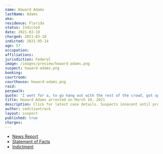 ```yaml
---
name: Howard Adams
lastName: Adams
aka:
residence: Florida
status: Indicted
date: 2021-03-10
charged: 2021-03-10
indicted: 2021-05-14
age: 57
occupation:
affiliations:
jurisdiction: Federal
image: /images/preview/howard-adams.png
suspect: howard-adams.png
booking:
courtroom:
courthouse: howard-adams.png
raid:
perpwalk:
quote: 'I went for a, to go hang out with the rest of the crowd, got up too close to the front, and wound up just, just getting caught up. I’ll be honest.'
title: Howard Adams arrested on March 10, 2021
description: Click for latest case details. Suspects innocent until proven guilty.
author: seditiontrack
layout: suspect
published: true
charges:
---
```


- [News Report](https://www.clickorlando.com/news/local/2021/03/10/another-central-florida-man-arrested-in-capitol-riot/#//)
- [Statement of Facts](https://extremism.gwu.edu/sites/g/files/zaxdzs2191/f/Howard%20Adams%20Statement%20of%20Facts.pdf)
- [Indictment](https://www.justice.gov/usao-dc/case-multi-defendant/file/1404186/download)
